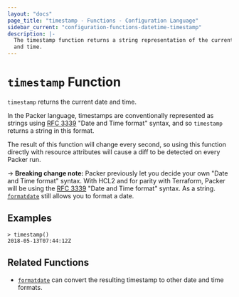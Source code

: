 ```yaml
---
layout: "docs"
page_title: "timestamp - Functions - Configuration Language"
sidebar_current: "configuration-functions-datetime-timestamp"
description: |-
  The timestamp function returns a string representation of the current date
  and time.
---
```


# `timestamp` Function


`timestamp` returns the current date and time.

In the Packer language, timestamps are conventionally represented as
strings using [RFC 3339](https://tools.ietf.org/html/rfc3339)
"Date and Time format" syntax, and so `timestamp` returns a string
in this format.

The result of this function will change every second, so using this function
directly with resource attributes will cause a diff to be detected on every
Packer run.

-> **Breaking change note:** Packer previously let you decide your own "Date
and Time format" syntax. With HCL2 and for parity with Terraform, Packer will
be using the [RFC 3339](https://tools.ietf.org/html/rfc3339) "Date and Time
format" syntax. As a string. [`formatdate`](./formatdate.html) still allows you
to format a date.

## Examples

```
> timestamp()
2018-05-13T07:44:12Z
```

## Related Functions

* [`formatdate`](./formatdate.html) can convert the resulting timestamp to
  other date and time formats.
